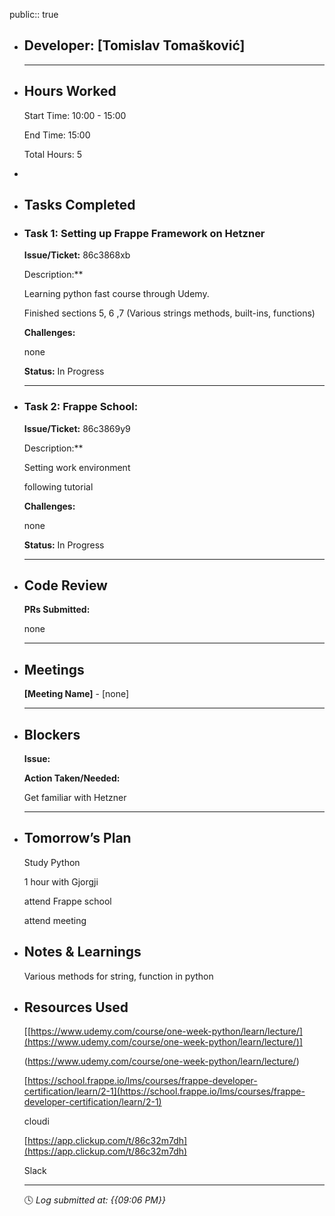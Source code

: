 public:: true

- ## Developer: [Tomislav Tomašković]
  
  ---
- ## Hours Worked
  
  Start Time: 10:00 - 15:00
  
  End Time: 15:00
  
  Total Hours: 5
-
- ## Tasks Completed
- ### Task 1:  Setting up Frappe Framework on Hetzner
  
  **Issue/Ticket:** 86c3868xb
  
  Description:** 
  
  Learning python fast course through Udemy.
  
  Finished sections 5, 6 ,7 (Various strings methods, built-ins, functions)
  
  **Challenges:**
  
  none
  
  **Status:**  In Progress
  
  ---
- ### Task 2: Frappe School:
  
  **Issue/Ticket:** 86c3869y9
  
  Description:**
  
  Setting work environment
  
  following tutorial
  
  **Challenges:**
  
  none
  
  **Status:**  In Progress
  
  ---
- ## Code Review
  
  **PRs Submitted:**
  
  none
  
  ---
- ## Meetings
  
  **[Meeting Name]** - [none]
  
  ---
- ## Blockers
  
  **Issue:**
  
  **Action Taken/Needed:**
  
  Get familiar with Hetzner
  
  ---
- ## Tomorrow’s Plan
  
  Study Python
  
  1 hour with Gjorgji
  
  attend Frappe school
  
  attend meeting
- ## Notes & Learnings
  
  Various methods for string, function in python
- ## Resources Used
  
  [[https://www.udemy.com/course/one-week-python/learn/lecture/](https://www.udemy.com/course/one-week-python/learn/lecture/)]
  
  (https://www.udemy.com/course/one-week-python/learn/lecture/)
  
  [https://school.frappe.io/lms/courses/frappe-developer-certification/learn/2-1](https://school.frappe.io/lms/courses/frappe-developer-certification/learn/2-1)
  
  cloudi
  
  [https://app.clickup.com/t/86c32m7dh](https://app.clickup.com/t/86c32m7dh)
  
  Slack
  
  ---
  
  🕓 *Log submitted at: {{09:06 PM}}*